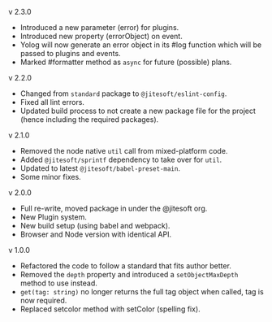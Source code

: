 v 2.3.0
 * Introduced a new parameter (error) for plugins.
 * Introduced new property (errorObject) on event.
 * Yolog will now generate an error object in its #log function which will be passed to plugins and events.
 * Marked #formatter method as `async` for future (possible) plans.

v 2.2.0
 * Changed from `standard` package to `@jitesoft/eslint-config`.
 * Fixed all lint errors.
 * Updated build process to not create a new package file for the project (hence including the required packages).

v 2.1.0
 * Removed the node native `util` call from mixed-platform code.
 * Added `@jitesoft/sprintf` dependency to take over for `util`.
 * Updated to latest `@jitesoft/babel-preset-main`.
 * Some minor fixes.

v 2.0.0
 * Full re-write, moved package in under the @jitesoft org.
 * New Plugin system.
 * New build setup (using babel and webpack).
 * Browser and Node version with identical API.  
   
v 1.0.0 
 
 * Refactored the code to follow a standard that fits author better.  
 * Removed the `depth` property and introduced a `setObjectMaxDepth` method to use instead.  
 * `get(tag: string)` no longer returns the full tag object when called, tag is now required.  
 * Replaced setcolor method with setColor (spelling fix).  
